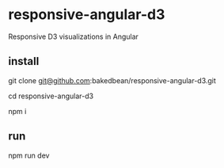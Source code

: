 # responsive-angular-d3
Responsive D3 visualizations in Angular

## install
git clone git@github.com:bakedbean/responsive-angular-d3.git

cd responsive-angular-d3

npm i

## run
npm run dev
